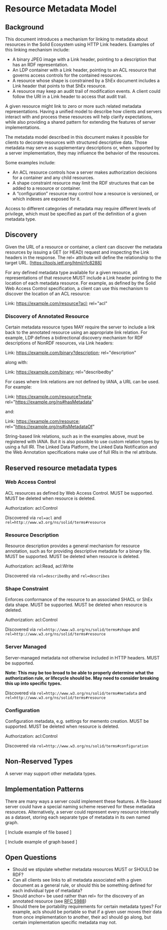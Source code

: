 # Resource Metadata Model

## Background

This document introduces a mechanism for linking to metadata about resources in the Solid Ecosystem using HTTP Link headers. Examples of this linking mechanism include:

- A binary JPEG image with a Link header, pointing to a description that has an RDF representation.
- An LDP container with a Link header, pointing to an ACL resource that governs access controls for the contained resources.
- A resource whose shape is constrained by a ShEx document includes a Link header that points to that ShEx resource.
- A resource may keep an audit trail of modification events. A client could follow the URI in a Link header to access that audit trail.

A given resource might link to zero or more such related metadata representations. Having a unified model to describe how clients and servers interact with and process these resources will help clarify expectations, while also providing a shared pattern for extending the features of server implementations.

The metadata model described in this document makes it possible for clients to decorate resources with structured descriptive data. Those metadata may serve as supplementary descriptions or, when supported by a server implementation, they may influence the behavior of the resources.

Some examples include:

- An ACL resource controls how a server makes authorization decisions for a container and any child resources.
- A shape constraint resource may limit the RDF structures that can be added to a resource or container.
- A “configuration” resource may control how a resource is versioned, or which indexes are exposed for it.

Access to different categories of metadata may require different levels of privilege, which must be specified as part of the definition of a given metadata type.

## Discovery
Given the URL of a resource or container, a client can discover the metadata resources by issuing a GET (or HEAD) request and inspecting the Link headers in the response. The rel= attribute will define the relationship to the target URL. [https://tools.ietf.org/html/rfc8288]

For any defined metadata type available for a given resource, all representations of that resource MUST include a Link header pointing to the location of each metadata resource. For example, as defined by the Solid Web Access Control specification, a client can use this mechanism to discover the location of an ACL resource:

Link: <https://example.com/resource?acl>; rel="acl"

### Discovery of Annotated Resource

Certain metadata resource types MAY require the server to include a link back to the annotated resource using an appropriate link relation. For example, LDP defines a bidirectional discovery mechanism for RDF descriptions of NonRDF resources, via Link headers:

Link: <https://example.com/binary?description>; rel="description"

along with:

Link: <https://example.com/binary>; rel="describedby"

For cases where link relations are not defined by IANA, a URL can be used. For example:

Link: <https://example.com/resource?meta>;
        rel="https://example.org/ns#hasMetadata"

and:

Link: <https://example.com/resource>;
        rel="https://example.org/ns#isMetadataOf"

String-based link relations, such as in the examples above, must be registered with IANA. But it is also possible to use custom relation types by using a full IRI. The Linked Data Platform, the Linked Data Notification and the Web Annotation specifications make use of full IRIs in the rel attribute.

## Reserved resource metadata types

### Web Access Control

ACL resources as defined by Web Access Control. MUST be supported. MUST be deleted when resource is deleted.

Authorization: acl:Control

Discovered via ```rel=acl``` and ```rel=http://www.w3.org/ns/solid/terms#resource```

### Resource Description

Resource description provides a general mechanism for resource annotation, such as for providing descriptive metadata for a binary file. MUST be supported. MUST be deleted when resource is deleted.

Authorization: acl:Read, acl:Write

Discovered via ```rel=describedby``` and ```rel=describes```

### Shape Constraint

Enforces conformance of the resource to an associated SHACL or ShEx data shape. MUST be supported. MUST be deleted when resource is deleted.

Authorization: acl:Control

Discovered via ```rel=http://www.w3.org/ns/solid/terms#shape``` and ```rel=http://www.w3.org/ns/solid/terms#resource```

### Server Managed

Server-managed metadata not otherwise included in HTTP headers. MUST be supported.

__Note: This may be too broad to be able to properly determine what the authorization rule, or lifecycle should be. May need to consider breaking this up into specific types.__

Discovered via ```rel=http://www.w3.org/ns/solid/terms#metadata``` and ```rel=http://www.w3.org/ns/solid/terms#resource```

### Configuration

Configuration metadata, e.g. settings for memento creation. MUST be supported. MUST be deleted when resource is deleted.

Authorization: acl:Control

Discovered via ```rel=http://www.w3.org/ns/solid/terms#configuration```

## Non-Reserved Types

A server may support other metadata types.

## Implementation Patterns

There are many ways a server could implement these features. A file-based server could have a special naming scheme reserved for these metadata resources. Alternatively, a server could represent every resource internally as a dataset, storing each separate type of metadata in its own named graph.

[ Include example of file based ]

[ Include example of graph based ]

## Open Questions

* Should we stipulate whether metadata resources MUST or SHOULD be RDF?
* Can all clients see links to all metadata associated with a given document as a general rule, or should this be something defined for each individual type of metadata?
* Should anchor= be used rather than rel= for the discovery of an annotated resource (see [RFC 5988](https://tools.ietf.org/html/rfc5988))
* Should there be portability requirements for certain metadata types? For example, acls should be portable so that if a given user moves their data from once implementation to another, their acl should go along, but certain implementation specific metadata may not.
